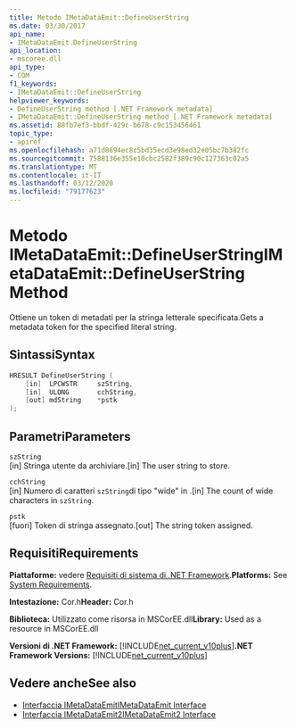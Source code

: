 ```yaml
---
title: Metodo IMetaDataEmit::DefineUserString
ms.date: 03/30/2017
api_name:
- IMetaDataEmit.DefineUserString
api_location:
- mscoree.dll
api_type:
- COM
f1_keywords:
- IMetaDataEmit::DefineUserString
helpviewer_keywords:
- DefineUserString method [.NET Framework metadata]
- IMetaDataEmit::DefineUserString method [.NET Framework metadata]
ms.assetid: 88fb7ef3-bbdf-429c-b678-c9c153456461
topic_type:
- apiref
ms.openlocfilehash: a71d8694ec8c5bd35ecd3e98ed32e05bc7b382fc
ms.sourcegitcommit: 7588136e355e10cbc2582f389c90c127363c02a5
ms.translationtype: MT
ms.contentlocale: it-IT
ms.lasthandoff: 03/12/2020
ms.locfileid: "79177623"
---
```

# <a name="imetadataemitdefineuserstring-method"></a><span data-ttu-id="e5665-102">Metodo IMetaDataEmit::DefineUserString</span><span class="sxs-lookup"><span data-stu-id="e5665-102">IMetaDataEmit::DefineUserString Method</span></span>
<span data-ttu-id="e5665-103">Ottiene un token di metadati per la stringa letterale specificata.</span><span class="sxs-lookup"><span data-stu-id="e5665-103">Gets a metadata token for the specified literal string.</span></span>  
  
## <a name="syntax"></a><span data-ttu-id="e5665-104">Sintassi</span><span class="sxs-lookup"><span data-stu-id="e5665-104">Syntax</span></span>  
  
```cpp  
HRESULT DefineUserString (
    [in]  LPCWSTR     szString,
    [in]  ULONG       cchString,
    [out] mdString    *pstk
);  
```  
  
## <a name="parameters"></a><span data-ttu-id="e5665-105">Parametri</span><span class="sxs-lookup"><span data-stu-id="e5665-105">Parameters</span></span>  
 `szString`  
 <span data-ttu-id="e5665-106">[in] Stringa utente da archiviare.</span><span class="sxs-lookup"><span data-stu-id="e5665-106">[in] The user string to store.</span></span>  
  
 `cchString`  
 <span data-ttu-id="e5665-107">[in] Numero di caratteri `szString`di tipo "wide" in .</span><span class="sxs-lookup"><span data-stu-id="e5665-107">[in] The count of wide characters in `szString`.</span></span>  
  
 `pstk`  
 <span data-ttu-id="e5665-108">[fuori] Token di stringa assegnato.</span><span class="sxs-lookup"><span data-stu-id="e5665-108">[out] The string token assigned.</span></span>  
  
## <a name="requirements"></a><span data-ttu-id="e5665-109">Requisiti</span><span class="sxs-lookup"><span data-stu-id="e5665-109">Requirements</span></span>  
 <span data-ttu-id="e5665-110">**Piattaforme:** vedere [Requisiti di sistema di .NET Framework](../../../../docs/framework/get-started/system-requirements.md).</span><span class="sxs-lookup"><span data-stu-id="e5665-110">**Platforms:** See [System Requirements](../../../../docs/framework/get-started/system-requirements.md).</span></span>  
  
 <span data-ttu-id="e5665-111">**Intestazione:** Cor.h</span><span class="sxs-lookup"><span data-stu-id="e5665-111">**Header:** Cor.h</span></span>  
  
 <span data-ttu-id="e5665-112">**Biblioteca:** Utilizzato come risorsa in MSCorEE.dll</span><span class="sxs-lookup"><span data-stu-id="e5665-112">**Library:** Used as a resource in MSCorEE.dll</span></span>  
  
 <span data-ttu-id="e5665-113">**Versioni di .NET Framework:** [!INCLUDE[net_current_v10plus](../../../../includes/net-current-v10plus-md.md)]</span><span class="sxs-lookup"><span data-stu-id="e5665-113">**.NET Framework Versions:** [!INCLUDE[net_current_v10plus](../../../../includes/net-current-v10plus-md.md)]</span></span>  
  
## <a name="see-also"></a><span data-ttu-id="e5665-114">Vedere anche</span><span class="sxs-lookup"><span data-stu-id="e5665-114">See also</span></span>

- [<span data-ttu-id="e5665-115">Interfaccia IMetaDataEmit</span><span class="sxs-lookup"><span data-stu-id="e5665-115">IMetaDataEmit Interface</span></span>](../../../../docs/framework/unmanaged-api/metadata/imetadataemit-interface.md)
- [<span data-ttu-id="e5665-116">Interfaccia IMetaDataEmit2</span><span class="sxs-lookup"><span data-stu-id="e5665-116">IMetaDataEmit2 Interface</span></span>](../../../../docs/framework/unmanaged-api/metadata/imetadataemit2-interface.md)
